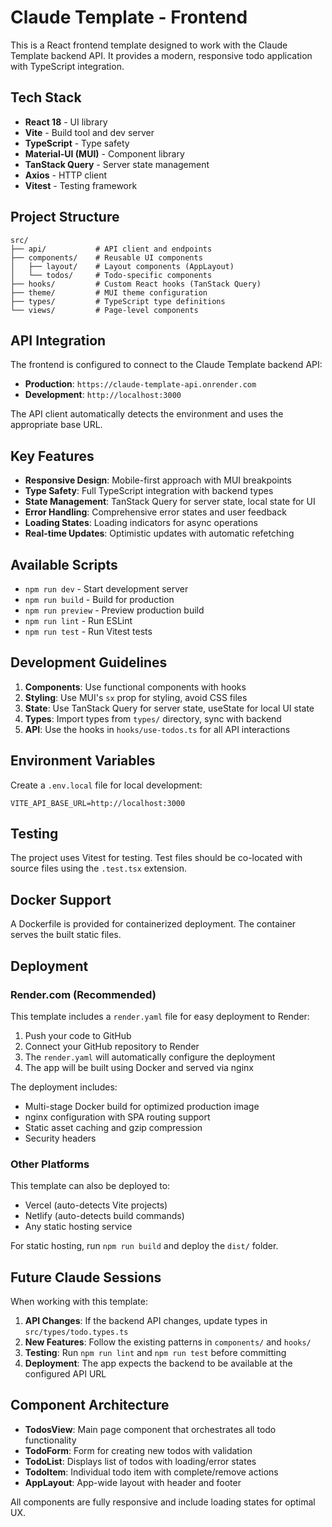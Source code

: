 # Claude Template - Frontend

This is a React frontend template designed to work with the Claude Template backend API. It provides a modern, responsive todo application with TypeScript integration.

## Tech Stack

- **React 18** - UI library
- **Vite** - Build tool and dev server
- **TypeScript** - Type safety
- **Material-UI (MUI)** - Component library
- **TanStack Query** - Server state management
- **Axios** - HTTP client
- **Vitest** - Testing framework

## Project Structure

```
src/
├── api/           # API client and endpoints
├── components/    # Reusable UI components
│   ├── layout/    # Layout components (AppLayout)
│   └── todos/     # Todo-specific components
├── hooks/         # Custom React hooks (TanStack Query)
├── theme/         # MUI theme configuration
├── types/         # TypeScript type definitions
└── views/         # Page-level components
```

## API Integration

The frontend is configured to connect to the Claude Template backend API:
- **Production**: `https://claude-template-api.onrender.com`
- **Development**: `http://localhost:3000`

The API client automatically detects the environment and uses the appropriate base URL.

## Key Features

- **Responsive Design**: Mobile-first approach with MUI breakpoints
- **Type Safety**: Full TypeScript integration with backend types
- **State Management**: TanStack Query for server state, local state for UI
- **Error Handling**: Comprehensive error states and user feedback
- **Loading States**: Loading indicators for async operations
- **Real-time Updates**: Optimistic updates with automatic refetching

## Available Scripts

- `npm run dev` - Start development server
- `npm run build` - Build for production
- `npm run preview` - Preview production build
- `npm run lint` - Run ESLint
- `npm run test` - Run Vitest tests

## Development Guidelines

1. **Components**: Use functional components with hooks
2. **Styling**: Use MUI's `sx` prop for styling, avoid CSS files
3. **State**: Use TanStack Query for server state, useState for local UI state
4. **Types**: Import types from `types/` directory, sync with backend
5. **API**: Use the hooks in `hooks/use-todos.ts` for all API interactions

## Environment Variables

Create a `.env.local` file for local development:

```
VITE_API_BASE_URL=http://localhost:3000
```

## Testing

The project uses Vitest for testing. Test files should be co-located with source files using the `.test.tsx` extension.

## Docker Support

A Dockerfile is provided for containerized deployment. The container serves the built static files.

## Deployment

### Render.com (Recommended)

This template includes a `render.yaml` file for easy deployment to Render:

1. Push your code to GitHub
2. Connect your GitHub repository to Render
3. The `render.yaml` will automatically configure the deployment
4. The app will be built using Docker and served via nginx

The deployment includes:
- Multi-stage Docker build for optimized production image
- nginx configuration with SPA routing support
- Static asset caching and gzip compression
- Security headers

### Other Platforms

This template can also be deployed to:
- Vercel (auto-detects Vite projects)
- Netlify (auto-detects build commands)
- Any static hosting service

For static hosting, run `npm run build` and deploy the `dist/` folder.

## Future Claude Sessions

When working with this template:

1. **API Changes**: If the backend API changes, update types in `src/types/todo.types.ts`
2. **New Features**: Follow the existing patterns in `components/` and `hooks/`
3. **Testing**: Run `npm run lint` and `npm run test` before committing
4. **Deployment**: The app expects the backend to be available at the configured API URL

## Component Architecture

- **TodosView**: Main page component that orchestrates all todo functionality
- **TodoForm**: Form for creating new todos with validation
- **TodoList**: Displays list of todos with loading/error states
- **TodoItem**: Individual todo item with complete/remove actions
- **AppLayout**: App-wide layout with header and footer

All components are fully responsive and include loading states for optimal UX.